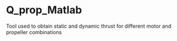 # Q_prop_Matlab
Tool used to obtain static and dynamic thrust for different motor and propeller combinations 
